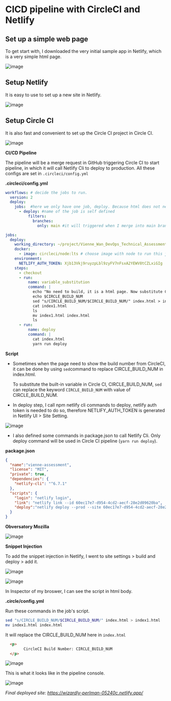# CICD pipeline with CircleCI and Netlify

## Set up a simple web page

To get start with, I downloaded the very initial sample app in Netlify, which is a very simple html page.

![image](README_PICS/local_thanos_js_new.png)



## **Setup Netlify**

It is easy to use to set up a new site in Netlify.

![image](README_PICS/netlify_site.png)



## **Setup Circle CI** 

It is also fast and convenient to set up the Circle CI project in Circle CI.

![image](README_PICS/circle_ci_pipelines.png)



**CI/CD Pipeline**

The pipeline will be a merge request in GitHub triggering Circle CI to start pipeline, in which it will call Netlify Cli to deploy to production. All these configs are set in `.circleci/config.yml`

**.circleci/config.yml**

```yaml
workflows: # decide the jobs to run.
  version: 2
  deploy:
    jobs:  #here we only have one job, deploy. Because html does not need to build
      - deploy: #name of the job is self defined
          filters:
            branches:
              only: main #it will triggered when I merge into main branch.
```

```yaml
jobs:
  deploy:
    working_directory: ~/project/Vienne_Wan_DevOps_Technical_Assessment
    docker:
      - image: circleci/node:lts # choose image with node to run this job
    environment:
      NETLIFY_AUTH_TOKEN: Xjb13Vkj9ruyzpLbl9zyFV7nFsxA2YEWV8tCZLxiGIg  # pass netlify auth token for Netlify Cli to do things on specific site
    steps:
      - checkout
      - run: 
          name: variable_substitution
          command: |
            echo "No need to build, it is a html page. Now substitute CIRCLE_BUILD_NUM."
            echo $CIRCLE_BUILD_NUM
            sed "s/CIRCLE_BUILD_NUM/$CIRCLE_BUILD_NUM/" index.html > index1.html 
            cat index1.html
            ls
            mv index1.html index.html
            ls
      - run:
          name: deploy
          command: |
            cat index.html
            yarn run deploy
```

**Script**

- Sometimes when the page need to show the build number from CircleCI, it can be done by using  `sed`command to replace CIRCLE_BUILD_NUM in index.html.

  To substitute the built-in variable in Circle CI, CIRCLE_BUILD_NUM,  `sed` can replace the keyword `CIRCLE_BUILD_NUM` with value of CIRCLE_BUILD_NUM.

- In deploy step, I call npm netlify cli commands to deploy, netlify auth token is needed to do so, therefore NETLIFY_AUTH_TOKEN is generated in Netlify UI > Site Setting.

![image](README_PICS/access_token.png)



- I also defined some commands in package.json to call Netlify Cli. Only deploy command will be used in Circle CI pipeline (`yarn run deploy`).

**package.json**

```json
{
  "name":"vienne-assessment",
  "license": "MIT",
  "private": true,
  "dependencies": {
    "netlify-cli": "^6.7.1"
  },
  "scripts": {
    "login": "netlify login",
    "link": "netlify link --id 60ec17e7-d954-4cd2-aecf-28e2d09620ba",
    "deploy":"netlify deploy --prod --site 60ec17e7-d954-4cd2-aecf-28e2d09620ba --dir ."
  }
}
```



**Obversatory Mozilla**

![image](README_PICS/mozilla.png)



**Snippet Injection**

To add the snippet injection in Netlify, I went to site settings > build and deploy > add it. 

![image](README_PICS/snippet.png)



![image](README_PICS/inspector.png)

In Inspector of my broswer, I can see the script in html body.

**.circle/config.yml**

Run these commands in the job's script.

```bash
sed "s/CIRCLE_BUILD_NUM/$CIRCLE_BUILD_NUM/" index.html > index1.html
mv index1.html index.html
```



It will replace the CIRCLE_BUILD_NUM here in `index.html`

```html
  <p>
  		CircleCI Build Number: CIRCLE_BUILD_NUM
  </p> 
```



![image](README_PICS/build_num.png)



This is what it looks like in the pipeline console.

![image](README_PICS/pipeline_console.png)

*Final deployed site: https://wizardly-perlman-05240c.netlify.app/*